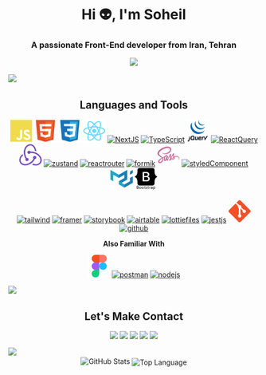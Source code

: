 <h1 align="center">Hi 👽, I'm Soheil</h1>
<h3 align="center">A passionate Front-End developer from Iran, Tehran</h3>

<p align="center">
  <img src="https://www.horizont.com.hr/posao/frontend-developer.gif">
</p>
<img src="https://user-images.githubusercontent.com/73097560/115834477-dbab4500-a447-11eb-908a-139a6edaec5c.gif">

**<h2 align="center">Languages and Tools</h2>**

<div align="center">
   <a target="_blank" href="https://javascript.info/"><img
      src="https://raw.githubusercontent.com/devicons/devicon/master/icons/javascript/javascript-plain.svg"
      alt="JavaScript" width="45" height="45" /></a>
   <a target="_blank" href="https://www.w3schools.com/html/"><img
      src="https://raw.githubusercontent.com/devicons/devicon/master/icons/html5/html5-original.svg" alt="HTML"
      width="45" height="45" /></a>
  <a target="_blank" href="https://www.w3schools.com/css/"><img
      src="https://raw.githubusercontent.com/devicons/devicon/master/icons/css3/css3-original.svg" alt="CSS" width="45"
      height="45" /></a>
  <a target="_blank" href="https://reactjs.org/"><img
      src="https://raw.githubusercontent.com/devicons/devicon/master/icons/react/react-original.svg" alt="ReactJS"
      width="45" height="45" /></a>
  <a target="_blank" href="https://nextjs.org/"><img
      src="https://d2nir1j4sou8ez.cloudfront.net/wp-content/uploads/2021/12/nextjs-boilerplate-logo.png" alt="NextJS"
      width="45" height="45" /></a>
  <a target="_blank" href="https://www.typescriptlang.org/"><img
      src="https://upload.wikimedia.org/wikipedia/commons/4/4c/Typescript_logo_2020.svg" alt="TypeScript"
      width="45" height="45" /></a>
  <a target="_blank" href="https://jquery.com/"><img
      src="https://raw.githubusercontent.com/devicons/devicon/master/icons/jquery/jquery-original-wordmark.svg"
      alt="jQuery" width="45" height="45" /></a>
  <a target="_blank" href="https://tanstack.com/query/latest"><img
      src="https://seeklogo.com/images/R/react-query-logo-1340EA4CE9-seeklogo.com.png" alt="ReactQuery"
      width="45" height="45" /></a>
  <a target="_blank" href="https://redux.js.org/"><img
      src="https://raw.githubusercontent.com/devicons/devicon/master/icons/redux/redux-original.svg" alt="Redux"
      width="45" height="45" /></a>
  <a target="_blank" href="https://github.com/pmndrs/zustand"><img
      src="https://repository-images.githubusercontent.com/180328715/fca49300-e7f1-11ea-9f51-cfd949b31560" alt="zustand"
      width="65" height="50" /></a>
   <a target="_blank" href="https://reactrouter.com/"><img
      src="https://www.svgrepo.com/show/354262/react-router.svg" alt="reactrouter"
      width="65" height="50" /></a>
  <a target="_blank" href="https://github.com/jaredpalmer/formik"><img
      src="https://user-images.githubusercontent.com/4060187/61057426-4e5a4600-a3c3-11e9-9114-630743e05814.png"
      alt="formik" width="45" height="45" /></a>
  <a target="_blank" href="https://sass-lang.com/"><img
      src="https://raw.githubusercontent.com/devicons/devicon/master/icons/sass/sass-original.svg" alt="Sass" width="45"
      height="45" /></a>
  <a target="_blank" href="https://styled-components.com/"><img
      src="https://avatars.githubusercontent.com/u/20658825?s=200&v=4" alt="styledComponent" width="45"
      height="45" /></a>
  <a target="_blank" href="https://material-ui.com/"><img
      src="https://raw.githubusercontent.com/devicons/devicon/master/icons/materialui/materialui-original.svg"
      alt="Material-UI" width="45" height="45" /></a>
  <a target="_blank" href="https://getbootstrap.com/"><img
      src="https://raw.githubusercontent.com/devicons/devicon/master/icons/bootstrap/bootstrap-plain-wordmark.svg"
      alt="Bootstrap" width="45" height="45" /></a>
 </div>
 </br>
 <div align="center">
  <a target="_blank" href="https://tailwindcss.com/"><img
      src="https://upload.wikimedia.org/wikipedia/commons/d/d5/Tailwind_CSS_Logo.svg" alt="tailwind" width="45"
      height="45" /></a>
  <a target="_blank" href="https://www.framer.com/motion/"><img
      src="https://user-images.githubusercontent.com/38039349/60953119-d3c6f300-a2fc-11e9-9596-4978e5d52180.png" alt="framer" width="45"
      height="45" /></a>
  <a target="_blank" href="https://www.chartjs.org/"><img
      src="https://www.chartjs.org/img/chartjs-logo.svg"
      alt="storybook" width="45" height="45" /></a>
  <a target="_blank" href="https://www.airtable.com/"><img
      src="https://www.svgrepo.com/show/353383/airtable.svg"
      alt="airtable" width="45" height="45" /></a>
   <a target="_blank" href="https://lottiefiles.com/"><img
      src="https://image.winudf.com/v2/image1/Y29tLmxvdHRpZWZpbGVzLmFwcF9pY29uXzE2NTE0MDg5NjhfMDE1/icon.png?fakeurl=1&h=240&type=webp" alt="lottiefiles" width="45"
      height="45" /></a>
  <a target="_blank" href="https://jestjs.io/docs/tutorial-react"><img
      src="https://avatars.githubusercontent.com/u/103283236?s=280&v=4" alt="jestjs" width="45"
      height="45" /></a>
  <a target="_blank" href="https://git-scm.com/"><img
      src="https://raw.githubusercontent.com/devicons/devicon/master/icons/git/git-plain.svg" alt="git" width="45"
      height="45" /></a>
  <a target="_blank" href="https://github.com/"><img
      src="https://qph.cf2.quoracdn.net/main-qimg-729a22aba98d1235fdce4883accaf81e" alt="github" width="45"
      height="45" /></a>
</div>

**<p align="center">Also Familiar With</p>**

<p align="center">
  <a target="_blank" href="https://www.figma.com/"><img
      src="https://raw.githubusercontent.com/devicons/devicon/master/icons/figma/figma-original.svg" alt="Figma"
      width="45" height="45" /></a>
  <a target="_blank" href="https://www.postman.com/"><img
      src="https://static-00.iconduck.com/assets.00/postman-icon-497x512-beb7sy75.png" alt="postman" width="45"
      height="45" /></a>
  <a target="_blank" href="https://nodejs.org/en"><img
      src="https://cdn-icons-png.flaticon.com/512/5968/5968322.png" alt="nodejs" width="45"
      height="45" /></a>
</p>

<img src="https://user-images.githubusercontent.com/73097560/115834477-dbab4500-a447-11eb-908a-139a6edaec5c.gif">

**<h2 align="center">Let's Make Contact</h2>**

<p align="center">
  <a href="https://t.me/soheil2794"><img
      src="https://img.shields.io/badge/-Telegram-2CA5E0?style=for-the-badge&labelColor=f4f4f4&logo=telegram&logoColor=f4f4f4link=https://t.me/soheil2794/"></a>
  <a href="mailto:soheilmehrjoo1379@gmail.com"><img
      src="https://img.shields.io/badge/-Gmail-D14836?style=for-the-badge&labelColor=f4f4f4&logo=gmail&logoColor=D14836&link=mailto:soheilmehrjoo1379@gmail.com/"></a>
  <a href="https://www.linkedin.com/in/soheil-mehrjoo"><img
      src="https://img.shields.io/badge/LinkedIn-0077B5?style=for-the-badge&labelColor=f4f4f4&logo=linkedin&logoColor=0077B5&link=https://www.linkedin.com/in/soheil-mehrjoo/"></a>
  <a href="https://wa.me/+989109798858"><img
      src="https://img.shields.io/badge/-WhatsApp-25D366?style=for-the-badge&labelColor=f4f4f4&logo=whatsapp&logoColor=25D366&link=https://wa.me/+989109798858/"></a>
  <a href="https://instagram.com/soheil2700"><img
      src="https://img.shields.io/badge/-Instagram-E4405F?style=for-the-badge&labelColor=f4f4f4&logo=instagram&logoColor=E4405F&link=https://instagram.com/soheil2700/"></a>
</p>

<img src="https://user-images.githubusercontent.com/73097560/115834477-dbab4500-a447-11eb-908a-139a6edaec5c.gif">

<div align="center">
  <img alt="GitHub Stats" align="top" width="65%" height="240px" src="https://github-readme-stats.vercel.app/api?username=Soheil2700&theme=highcontrast" />
  <img alt="Top Language" align="center" width="32%" height="240px" src="https://github-readme-stats.vercel.app/api/top-langs/?username=Soheil2700&langs_count=4&theme=highcontrast" />
</div>

